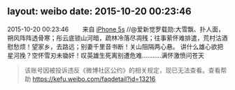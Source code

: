layout: weibo
date: 2015-10-20 00:23:46
---
<meta name="referrer" content="no-referrer" />

2015-10-20 00:23:46  &nbsp;&nbsp;&nbsp;&nbsp;&nbsp;&nbsp; 来自 <a href="sinaweibo://customweibosource" rel="nofollow">iPhone 5s</a>
 //@爱新觉罗载勋:大雪飘、扑人面，朔风阵阵透骨寒；彤云底锁山河暗，疏林冷落尽凋残；往事萦怀难排遣，荒村沽酒慰愁烦！望家乡，去路远；别妻千里音书断！关山阻隔两心悬。 讲什么雄心欲把星河挽？空怀雪刃未锄奸！叹英雄生死离别遭危难...........满怀激愤问苍天
>  该账号因被投诉违反《微博社区公约》的相关规定，现已无法查看。查看帮助 https://kefu.weibo.com/faqdetail?id=13216
